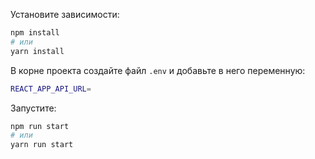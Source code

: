 Установите зависимости:

```bash
npm install
# или
yarn install
```

В корне проекта создайте файл `.env` и добавьте в него переменную:

```bash
REACT_APP_API_URL=
```

Запустите:

```bash
npm run start
# или
yarn run start
```
